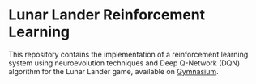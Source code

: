 # Lunar Lander Reinforcement Learning

This repository contains the implementation of a reinforcement learning system using neuroevolution techniques and Deep Q-Network (DQN) algorithm for the Lunar Lander game, available on [Gymnasium](https://gymnasium.farama.org/).



